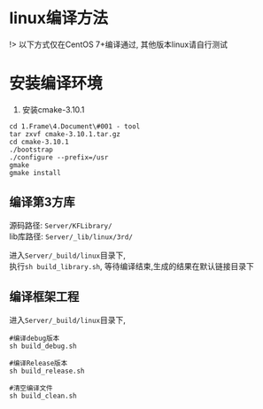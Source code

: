 # linux编译方法

!> 以下方式仅在CentOS 7+编译通过, 其他版本linux请自行测试

# 安装编译环境
1. 安装cmake-3.10.1

```shell
cd 1.Frame\4.Document\#001 - tool
tar zxvf cmake-3.10.1.tar.gz
cd cmake-3.10.1
./bootstrap
./configure --prefix=/usr
gmake
gmake install
```

## 编译第3方库

源码路径: `Server/KFLibrary/`  
lib库路径: `Server/_lib/linux/3rd/`  

进入`Server/_build/linux`目录下,  
执行`sh build_library.sh`, 等待编译结束,生成的结果在默认链接目录下

## 编译框架工程

进入`Server/_build/linux`目录下,

```shell
#编译debug版本
sh build_debug.sh

#编译Release版本
sh build_release.sh

#清空编译文件
sh build_clean.sh
```